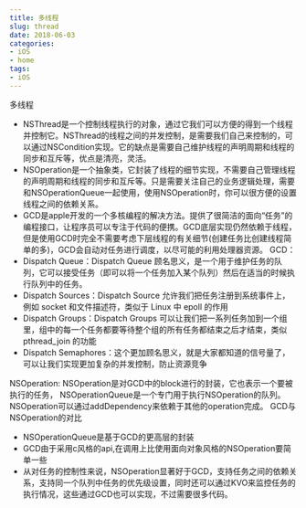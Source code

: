 ```yaml
---
title: 多线程
slug: thread
date: 2018-06-03
categories:
- iOS
- home
tags:
- iOS
---
```


多线程
<!--more-->

* NSThread是一个控制线程执行的对象，通过它我们可以方便的得到一个线程并控制它。NSThread的线程之间的并发控制，是需要我们自己来控制的，可以通过NSCondition实现。它的缺点是需要自己维护线程的声明周期和线程的同步和互斥等，优点是清亮，灵活。
* NSOperation是一个抽象类，它封装了线程的细节实现，不需要自己管理线程的声明周期和线程的同步和互斥等。只是需要关注自己的业务逻辑处理，需要和NSOperationQueue一起使用，使用NSOperation时，你可以很方便的设置线程之间的依赖关系。
*  GCD是apple开发的一个多核编程的解决方法。提供了很简洁的面向“任务”的编程接口，让程序员可以专注于代码的便携。GCD底层实现仍然依赖于线程，但是使用GCD时完全不需要考虑下层线程的有关细节(创建任务比创建线程简单的多)，GCD会自动对任务进行调度，以尽可能的利用处理器资源。
GCD：
* Dispatch Queue：Dispatch Queue 顾名思义，是一个用于维护任务的队列，它可以接受任务（即可以将一个任务加入某个队列）然后在适当的时候执行队列中的任务。
* Dispatch Sources：Dispatch Source 允许我们把任务注册到系统事件上，例如 socket 和文件描述符，类似于 Linux 中 epoll 的作用
* Dispatch Groups：Dispatch Groups 可以让我们把一系列任务加到一个组里，组中的每一个任务都要等待整个组的所有任务都结束之后才结束，类似 pthread_join 的功能
* Dispatch Semaphores：这个更加顾名思义，就是大家都知道的信号量了，可以让我们实现更加复杂的并发控制，防止资源竞争

NSOperation:
NSOperation是对GCD中的block进行的封装，它也表示一个要被执行的任务，
NSOperationQueue是一个专门用于执行NSOperation的队列。
NSOperation可以通过addDependency来依赖于其他的operation完成。
GCD与NSOperation的对比
* NSOperationQueue是基于GCD的更高层的封装
* GCD由于采用c风格的api,在调用上比使用面向对象风格的NSOperation要简单一些
* 从对任务的控制性来说，NSOperation显著好于GCD，支持任务之间的依赖关系，支持同一个队列中任务的优先级设置，同时还可以通过KVO来监控任务的执行情况，这些通过GCD也可以实现，不过需要很多代码。